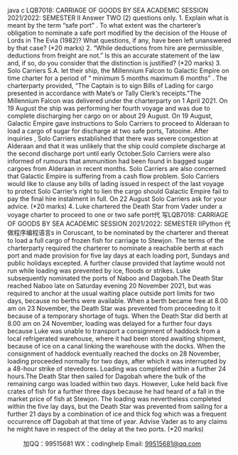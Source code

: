 java c
LQB7018: CARRIAGE OF GOODS BY SEA 
ACADEMIC SESSION 2021/2022: SEMESTER II
Answer TWO (2) questions only. 1. Explain   what    is    meant    by   the   term    “safe   port”   .   To   what   extent   was   the   charterer’s   obligation   to   nominate   a   safe   port   modified   by   the   decision   of the   House   of   Lords   in The Evia (1982)?   What   questions,   if   any,   have   been   left   unanswered by that case? (*20 marks) 2. “While deductions from hire are permissible, deductions from freight are not.”   Is   this   an   accurate   statement   of   the   law   and,   if   so,   do   you   consider   that   the      distinction   is   justified? (*20 marks) 3. Solo Carriers S.A. let their ship, the   Millennium Falcon to   Galactic Empire on   time   charter   for   a    period   of   “   minimum   5    months    maximum   6    months”   .   The   charterparty   provided,
“The Captain is to sign Bills of Lading   for   cargo   presented   in   accordance   with   Mate’s   or   Tally   Clerk’s   receipts.”The   Millennium   Falcon   was   delivered   under the   charterparty   on   1   April   2021.   On    19   August   the   ship   was    performing   her   fourth   voyage   and   was   due   to   complete discharging her cargo on or about 29 August. On   19 August,   Galactic   Empire gave instructions to Solo Carriers to proceed to   Alderaan to load a cargo   of sugar for discharge at two safe ports, Tatooine. After inquiries   , Solo Carriers   established   that   there   was   severe   congestion   at   Alderaan   and   that    it   was   unlikely   that   the   ship   could   complete   discharge   at   the   second   discharge   port   until early   October.Solo   Carriers were   also   informed   of   rumours that   ammunition   had   been found   in   bagged   sugar   cargoes   from   Alderaan   in   recent   months.   Solo   Carriers   are   also concerned that Galactic Empire is suffering from a cash flow problem. Solo   Carriers   would   like   to   clause   any   bills   of   lading   issued   in   respect   of   the   last   voyage to   protect   Solo   Carrier’s   right to   lien the   cargo   should   Galactic   Empire   fail to pay the final   hire   instalment   in   full.
On 22 August Solo Carriers ask   for your advice. (*20 marks) 4. Luke chartered the Death Star   from Vader under a voyage charter to proceed   to   one   or   two   safe   port代 写LQB7018: CARRIAGE OF GOODS BY SEA ACADEMIC SESSION 2021/2022: SEMESTER IIPython
代做程序编程语言s   in   Coruscant,   to   be   nominated   by   the   charterer   and   thereat to   load a full   cargo of frozen   fish   for   carriage   to   Stewjon.   The   terms   of   the   charterparty   required   the   charterer   to   nominate   a   reachable   berth   at   each   port   and   made   provision   for   five   lay   days   at   each   loading   port,   Sundays   and   public   holidays excepted. A further clause   provided   that   laytime would   not   run   while    loading    was    prevented    by      ice,    floods      or      strikes.      Luke      subsequently   nominated the ports of Naboo   and   Dagobah.The   Death   Star   reached   Naboo   late   on   Saturday   evening 20   November 2021,   but was required to anchor at the usual waiting   place   outside   port   limits for two   days, because no berths were available. When a berth became free at 8.00   am   on 23   November, the   Death Star was   prevented from   proceeding to   it because   of a temporary shortage of tugs. When the   Death   Star   did   berth   at   8.00   am   on   24   November,   loading was   delayed for a   further four   days   because   Luke   was   unable    to    transport      a      consignment      of      haddock      from      a       local      refrigerated   warehouse, where   it   had   been   stored   awaiting   shipment,   because   of   ice   on   a   canal linking the warehouse with the docks. When the consignment of haddock   eventually reached the docks on 28 November, loading proceeded normally for   two   days,   after   which   it   was   interrupted   by   a   48-hour   strike   of   stevedores.   Loading was completed within a further 24   hours.The   Death Star then sailed for   Dagobah where the   bulk of the   remaining cargo   was   loaded within   two   days.   However,   Luke   held   back   five   crates   of fish for   a   further three   days   because   he   had   heard of a fall   in the   market   price   of fish   at   Stewjon. The   loading was   nevertheless completed   within the five   lay days,   but   the Death Star   was prevented   from sailing   for a   further   21 days by a combination   of ice and thick fog which   was   a   frequent   occurrence   off   Dagobah   at   that   time   of   year.
Advise Vader as to any claims he   might have   in   respect   of the   delay   at   the   two   ports. (*20 marks) 

         
加QQ：99515681  WX：codinghelp  Email: 99515681@qq.com
